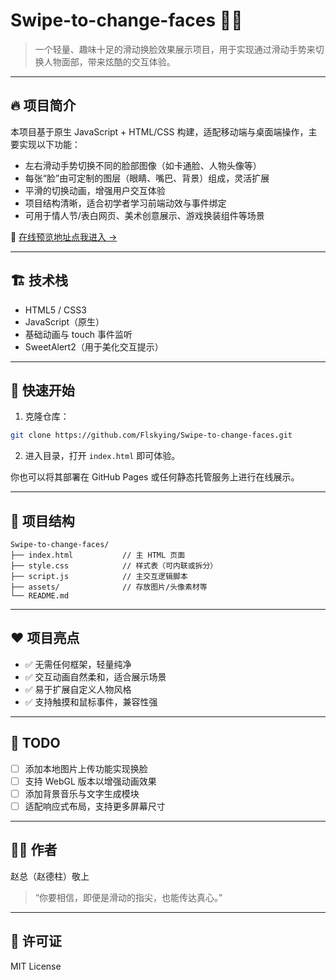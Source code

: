 # Swipe-to-change-faces 👥✨

> 一个轻量、趣味十足的滑动换脸效果展示项目，用于实现通过滑动手势来切换人物面部，带来炫酷的交互体验。

---

## 🔥 项目简介

本项目基于原生 JavaScript + HTML/CSS 构建，适配移动端与桌面端操作，主要实现以下功能：

- 左右滑动手势切换不同的脸部图像（如卡通脸、人物头像等）
- 每张“脸”由可定制的图层（眼睛、嘴巴、背景）组成，灵活扩展
- 平滑的切换动画，增强用户交互体验
- 项目结构清晰，适合初学者学习前端动效与事件绑定
- 可用于情人节/表白网页、美术创意展示、游戏换装组件等场景

🧡 [在线预览地址点我进入 →](https://flskying.github.io/Swipe-to-change-faces/)

---

## 🏗️ 技术栈

- HTML5 / CSS3
- JavaScript（原生）
- 基础动画与 touch 事件监听
- SweetAlert2（用于美化交互提示）

---

## 🚀 快速开始

1. 克隆仓库：

```bash
git clone https://github.com/Flskying/Swipe-to-change-faces.git
```

2. 进入目录，打开 `index.html` 即可体验。

你也可以将其部署在 GitHub Pages 或任何静态托管服务上进行在线展示。

---

## 📁 项目结构

```
Swipe-to-change-faces/
├── index.html           // 主 HTML 页面
├── style.css            // 样式表（可内联或拆分）
├── script.js            // 主交互逻辑脚本
├── assets/              // 存放图片/头像素材等
└── README.md
```
---

## ❤️ 项目亮点

- ✅ 无需任何框架，轻量纯净
- ✅ 交互动画自然柔和，适合展示场景
- ✅ 易于扩展自定义人物风格
- ✅ 支持触摸和鼠标事件，兼容性强

---

## 📌 TODO

- [ ] 添加本地图片上传功能实现换脸
- [ ] 支持 WebGL 版本以增强动画效果
- [ ] 添加背景音乐与文字生成模块
- [ ] 适配响应式布局，支持更多屏幕尺寸

---

## 👨‍💻 作者

赵总（赵德柱）敬上  
> “你要相信，即便是滑动的指尖，也能传达真心。”

---

## 📜 许可证

MIT License
